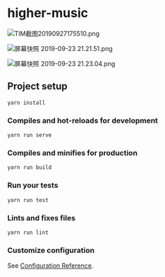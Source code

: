 # higher-music

![TIM截图20190927175510.png](http://ww1.sinaimg.cn/large/0063MKjBly1g7e86mzipxj30ae0mjwhb.jpg)

![屏幕快照 2019-09-23 21.21.51.png](http://ww1.sinaimg.cn/large/0063MKjBly1g79ry8eqd8j32801e01kx.jpg)

![屏幕快照 2019-09-23 21.23.04.png](http://ww1.sinaimg.cn/large/0063MKjBly1g79rz5yoy9j30io14iqq2.jpg)


## Project setup
```
yarn install
```

### Compiles and hot-reloads for development
```
yarn run serve
```

### Compiles and minifies for production
```
yarn run build
```

### Run your tests
```
yarn run test
```

### Lints and fixes files
```
yarn run lint
```

### Customize configuration
See [Configuration Reference](https://cli.vuejs.org/config/).
